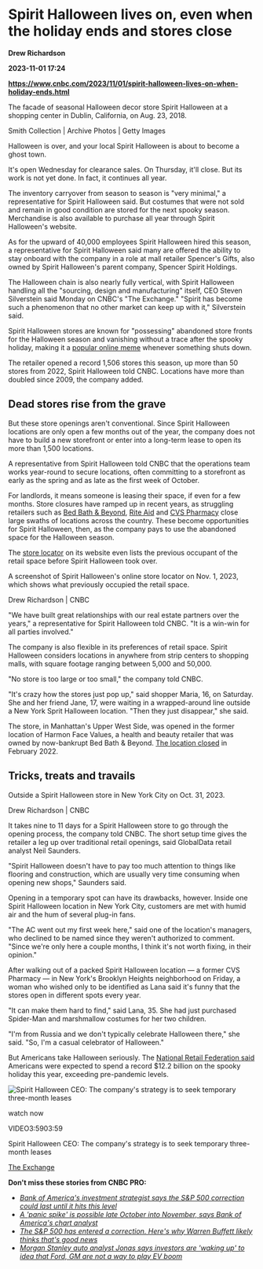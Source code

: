 # Spirit Halloween lives on, even when the holiday ends and stores close
**Drew Richardson**

**2023-11-01 17:24**

**https://www.cnbc.com/2023/11/01/spirit-halloween-lives-on-when-holiday-ends.html**

The facade of seasonal Halloween decor store Spirit Halloween at a shopping center in Dublin, California, on Aug. 23, 2018.

Smith Collection | Archive Photos | Getty Images

Halloween is over, and your local Spirit Halloween is about to become a ghost town.

It's open Wednesday for clearance sales. On Thursday, it'll close. But its work is not yet done. In fact, it continues all year.

The inventory carryover from season to season is "very minimal," a representative for Spirit Halloween said. But costumes that were not sold and remain in good condition are stored for the next spooky season. Merchandise is also available to purchase all year through Spirit Halloween's website.

As for the upward of 40,000 employees Spirit Halloween hired this season, a representative for Spirit Halloween said many are offered the ability to stay onboard with the company in a role at mall retailer Spencer's Gifts, also owned by Spirit Halloween's parent company, Spencer Spirit Holdings.

The Halloween chain is also nearly fully vertical, with Spirit Halloween handling all the "sourcing, design and manufacturing" itself, CEO Steven Silverstein said Monday on CNBC's "The Exchange." "Spirit has become such a phenomenon that no other market can keep up with it," Silverstein said.

Spirit Halloween stores are known for "possessing" abandoned store fronts for the Halloween season and vanishing without a trace after the spooky holiday, making it a [popular online meme](https://twitter.com/KeatonPatti/status/1052651985156145152) whenever something shuts down.

The retailer opened a record 1,506 stores this season, up more than 50 stores from 2022, Spirit Halloween told CNBC. Locations have more than doubled since 2009, the company added.

Dead stores rise from the grave
-------------------------------

But these store openings aren't conventional. Since Spirit Halloween locations are only open a few months out of the year, the company does not have to build a new storefront or enter into a long-term lease to open its more than 1,500 locations.

A representative from Spirit Halloween told CNBC that the operations team works year-round to secure locations, often committing to a storefront as early as the spring and as late as the first week of October.

For landlords, it means someone is leasing their space, if even for a few months. Store closures have ramped up in recent years, as struggling retailers such as [Bed Bath & Beyond](https://www.cnbc.com/2023/04/28/bed-bath-beyond-store-closures-land-grab.html), [Rite Aid](https://www.cnbc.com/2023/10/18/as-rite-aids-bankruptcy-shutters-drugstores-these-retailers-will-benefit.html) and [CVS Pharmacy](https://www.cnbc.com/2021/11/18/cvs-store-closures-to-shut-about-300-stores-a-year-over-next-three-years.html) close large swaths of locations across the country. These become opportunities for Spirit Halloween, then, as the company pays to use the abandoned space for the Halloween season.

The [store locator](https://stores.spirithalloween.com/) on its website even lists the previous occupant of the retail space before Spirit Halloween took over.

A screenshot of Spirit Halloween's online store locator on Nov. 1, 2023, which shows what previously occupied the retail space.

Drew Richardson | CNBC

"We have built great relationships with our real estate partners over the years," a representative for Spirit Halloween told CNBC. "It is a win-win for all parties involved."

The company is also flexible in its preferences of retail space. Spirit Halloween considers locations in anywhere from strip centers to shopping malls, with square footage ranging between 5,000 and 50,000.

"No store is too large or too small," the company told CNBC.

"It's crazy how the stores just pop up," said shopper Maria, 16, on Saturday. She and her friend Jane, 17, were waiting in a wrapped-around line outside a New York Sprit Halloween location. "Then they just disappear," she said.

The store, in Manhattan's Upper West Side, was opened in the former location of Harmon Face Values, a health and beauty retailer that was owned by now-bankrupt Bed Bath & Beyond. [The location closed](https://www.westsiderag.com/2022/01/13/bed-bath-beyond-spinoff-to-close) in February 2022.

Tricks, treats and travails
---------------------------

Outside a Spirit Halloween store in New York City on Oct. 31, 2023.

Drew Richardson | CNBC

It takes nine to 11 days for a Spirit Halloween store to go through the opening process, the company told CNBC. The short setup time gives the retailer a leg up over traditional retail openings, said GlobalData retail analyst Neil Saunders.

"Spirit Halloween doesn't have to pay too much attention to things like flooring and construction, which are usually very time consuming when opening new shops," Saunders said.

Opening in a temporary spot can have its drawbacks, however. Inside one Spirit Halloween location in New York City, customers are met with humid air and the hum of several plug-in fans.

"The AC went out my first week here," said one of the location's managers, who declined to be named since they weren't authorized to comment. "Since we're only here a couple months, I think it's not worth fixing, in their opinion."

After walking out of a packed Spirit Halloween location — a former CVS Pharmacy — in New York's Brooklyn Heights neighborhood on Friday, a woman who wished only to be identified as Lana said it's funny that the stores open in different spots every year.

"It can make them hard to find," said Lana, 35. She had just purchased Spider-Man and marshmallow costumes for her two children.

"I'm from Russia and we don't typically celebrate Halloween there," she said. "So, I'm a casual celebrator of Halloween."

But Americans take Halloween seriously. The [National Retail Federation said](https://nrf.com/media-center/press-releases/halloween-spending-reach-record-122-billion-participation-exceeds-pre) Americans were expected to spend a record $12.2 billion on the spooky holiday this year, exceeding pre-pandemic levels.

![Spirit Halloween CEO: The company's strategy is to seek temporary three-month leases](https://image.cnbcfm.com/api/v1/image/107325620-16986893831698689380-31814230631-1080pnbcnews.jpg?v=1698689382&w=750&h=422&vtcrop=y)

watch now

VIDEO3:5903:59

Spirit Halloween CEO: The company's strategy is to seek temporary three-month leases

[The Exchange](https://www.cnbc.com/the-exchange/)

**Don't miss these stories from CNBC PRO:**

*   [_Bank of America's investment strategist says the S&P 500 correction could last until it hits this level_](https://www.cnbc.com/2023/10/27/bank-of-america-strategist-says-the-sp-500-correction-could-last-until-it-hits-this-level.html)
*   [_A 'panic spike' is possible late October into November, says Bank of America's chart analyst_](https://www.cnbc.com/2023/10/23/a-panic-spike-may-be-ahead-says-bank-of-americas-chart-analyst.html)
*   [_The S&P 500 has entered a correction. Here's why Warren Buffett likely thinks that's good news_](https://www.cnbc.com/2023/10/28/the-sp-500-has-entered-a-correction-heres-why-warren-buffett-likely-thinks-thats-good-news.html)
*   [_Morgan Stanley auto analyst Jonas says investors are 'waking up' to idea that Ford, GM are not a way to play EV boom_](https://www.cnbc.com/2023/10/31/morgan-stanley-says-investors-waking-up-to-idea-that-ford-gm-are-not-a-way-to-play-ev-boom.html)